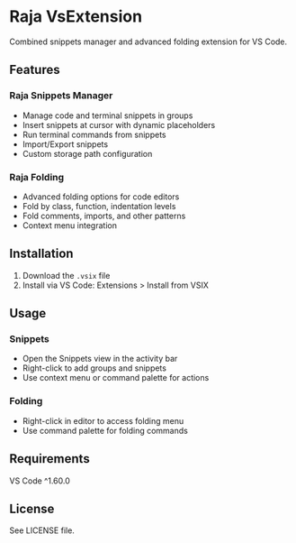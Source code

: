 # Raja VsExtension

Combined snippets manager and advanced folding extension for VS Code.

## Features

### Raja Snippets Manager
- Manage code and terminal snippets in groups
- Insert snippets at cursor with dynamic placeholders
- Run terminal commands from snippets
- Import/Export snippets
- Custom storage path configuration

### Raja Folding
- Advanced folding options for code editors
- Fold by class, function, indentation levels
- Fold comments, imports, and other patterns
- Context menu integration

## Installation

1. Download the `.vsix` file
2. Install via VS Code: Extensions > Install from VSIX

## Usage

### Snippets
- Open the Snippets view in the activity bar
- Right-click to add groups and snippets
- Use context menu or command palette for actions

### Folding
- Right-click in editor to access folding menu
- Use command palette for folding commands

## Requirements

VS Code ^1.60.0

## License

See LICENSE file.
